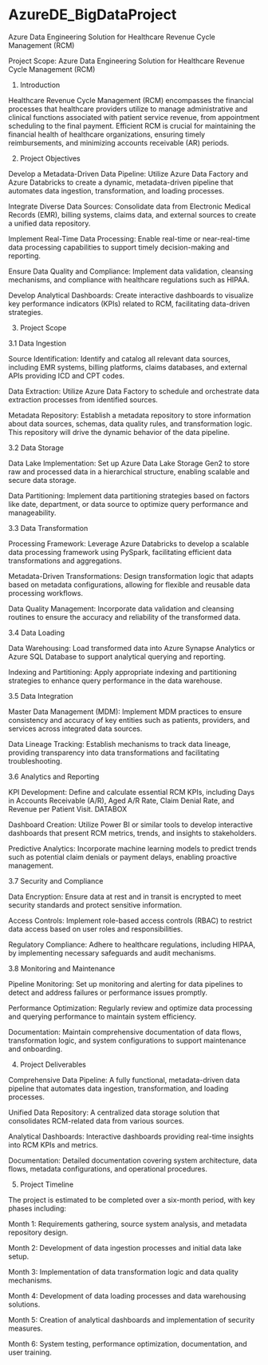 # AzureDE_BigDataProject
Azure Data Engineering Solution for Healthcare Revenue Cycle Management (RCM)

Project Scope: Azure Data Engineering Solution for Healthcare Revenue Cycle Management (RCM)

1. Introduction

Healthcare Revenue Cycle Management (RCM) encompasses the financial processes that healthcare providers utilize to manage administrative and clinical functions associated with patient service revenue, from appointment scheduling to the final payment. Efficient RCM is crucial for maintaining the financial health of healthcare organizations, ensuring timely reimbursements, and minimizing accounts receivable (AR) periods.

2. Project Objectives

Develop a Metadata-Driven Data Pipeline: Utilize Azure Data Factory and Azure Databricks to create a dynamic, metadata-driven pipeline that automates data ingestion, transformation, and loading processes.

Integrate Diverse Data Sources: Consolidate data from Electronic Medical Records (EMR), billing systems, claims data, and external sources to create a unified data repository.

Implement Real-Time Data Processing: Enable real-time or near-real-time data processing capabilities to support timely decision-making and reporting.

Ensure Data Quality and Compliance: Implement data validation, cleansing mechanisms, and compliance with healthcare regulations such as HIPAA.

Develop Analytical Dashboards: Create interactive dashboards to visualize key performance indicators (KPIs) related to RCM, facilitating data-driven strategies.

3. Project Scope

3.1 Data Ingestion

Source Identification: Identify and catalog all relevant data sources, including EMR systems, billing platforms, claims databases, and external APIs providing ICD and CPT codes.

Data Extraction: Utilize Azure Data Factory to schedule and orchestrate data extraction processes from identified sources.

Metadata Repository: Establish a metadata repository to store information about data sources, schemas, data quality rules, and transformation logic. This repository will drive the dynamic behavior of the data pipeline.

3.2 Data Storage

Data Lake Implementation: Set up Azure Data Lake Storage Gen2 to store raw and processed data in a hierarchical structure, enabling scalable and secure data storage.

Data Partitioning: Implement data partitioning strategies based on factors like date, department, or data source to optimize query performance and manageability.

3.3 Data Transformation

Processing Framework: Leverage Azure Databricks to develop a scalable data processing framework using PySpark, facilitating efficient data transformations and aggregations.

Metadata-Driven Transformations: Design transformation logic that adapts based on metadata configurations, allowing for flexible and reusable data processing workflows.

Data Quality Management: Incorporate data validation and cleansing routines to ensure the accuracy and reliability of the transformed data.

3.4 Data Loading

Data Warehousing: Load transformed data into Azure Synapse Analytics or Azure SQL Database to support analytical querying and reporting.

Indexing and Partitioning: Apply appropriate indexing and partitioning strategies to enhance query performance in the data warehouse.

3.5 Data Integration

Master Data Management (MDM): Implement MDM practices to ensure consistency and accuracy of key entities such as patients, providers, and services across integrated data sources.

Data Lineage Tracking: Establish mechanisms to track data lineage, providing transparency into data transformations and facilitating troubleshooting.

3.6 Analytics and Reporting

KPI Development: Define and calculate essential RCM KPIs, including Days in Accounts Receivable (A/R), Aged A/R Rate, Claim Denial Rate, and Revenue per Patient Visit. 
DATABOX

Dashboard Creation: Utilize Power BI or similar tools to develop interactive dashboards that present RCM metrics, trends, and insights to stakeholders.

Predictive Analytics: Incorporate machine learning models to predict trends such as potential claim denials or payment delays, enabling proactive management.

3.7 Security and Compliance

Data Encryption: Ensure data at rest and in transit is encrypted to meet security standards and protect sensitive information.

Access Controls: Implement role-based access controls (RBAC) to restrict data access based on user roles and responsibilities.

Regulatory Compliance: Adhere to healthcare regulations, including HIPAA, by implementing necessary safeguards and audit mechanisms.

3.8 Monitoring and Maintenance

Pipeline Monitoring: Set up monitoring and alerting for data pipelines to detect and address failures or performance issues promptly.

Performance Optimization: Regularly review and optimize data processing and querying performance to maintain system efficiency.

Documentation: Maintain comprehensive documentation of data flows, transformation logic, and system configurations to support maintenance and onboarding.

4. Project Deliverables

Comprehensive Data Pipeline: A fully functional, metadata-driven data pipeline that automates data ingestion, transformation, and loading processes.

Unified Data Repository: A centralized data storage solution that consolidates RCM-related data from various sources.

Analytical Dashboards: Interactive dashboards providing real-time insights into RCM KPIs and metrics.

Documentation: Detailed documentation covering system architecture, data flows, metadata configurations, and operational procedures.

5. Project Timeline

The project is estimated to be completed over a six-month period, with key phases including:

Month 1: Requirements gathering, source system analysis, and metadata repository design.

Month 2: Development of data ingestion processes and initial data lake setup.

Month 3: Implementation of data transformation logic and data quality mechanisms.

Month 4: Development of data loading processes and data warehousing solutions.

Month 5: Creation of analytical dashboards and implementation of security measures.

Month 6: System testing, performance optimization, documentation, and user training.
